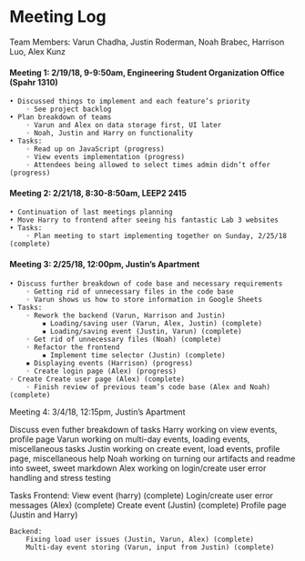 # Meeting Log
Team Members: Varun Chadha, Justin Roderman, Noah Brabec, Harrison Luo, Alex Kunz

#### Meeting 1: 2/19/18, 9-9:50am, Engineering Student Organization Office (Spahr 1310)

	• Discussed things to implement and each feature’s priority
        ◦ See project backlog
    • Plan breakdown of teams
        ◦ Varun and Alex on data storage first, UI later
        ◦ Noah, Justin and Harry on functionality
    • Tasks:
        ◦ Read up on JavaScript (progress)
        ◦ View events implementation (progress)
        ◦ Attendees being allowed to select times admin didn’t offer (progress)
#### Meeting 2: 2/21/18, 8:30-8:50am, LEEP2 2415
    • Continuation of last meetings planning
    • Move Harry to frontend after seeing his fantastic Lab 3 websites
    • Tasks:
        ◦ Plan meeting to start implementing together on Sunday, 2/25/18 (complete)
#### Meeting 3: 2/25/18, 12:00pm, Justin’s Apartment
    • Discuss further breakdown of code base and necessary requirements
        ◦ Getting rid of unnecessary files in the code base
        ◦ Varun shows us how to store information in Google Sheets
    • Tasks:
        ◦ Rework the backend (Varun, Harrison and Justin)
            ▪ Loading/saving user (Varun, Alex, Justin) (complete)
            ▪ Loading/saving event (Justin, Varun) (complete)
        ◦ Get rid of unnecessary files (Noah) (complete)
        ◦ Refactor the frontend 
            ▪ Implement time selector (Justin) (complete)
		▪ Displaying events (Harrison) (progress)
        ◦ Create login page (Alex) (progress)
	◦ Create Create user page (Alex) (complete)
        ◦ Finish review of previous team’s code base (Alex and Noah) (complete)

Meeting 4: 3/4/18, 12:15pm, Justin’s Apartment

Discuss even futher breakdown of tasks
	Harry working on view events, profile page
	Varun working on multi-day events, loading events, miscellaneous tasks
	Justin working on create event, load events, profile page, miscellaneous help
	Noah working on turning our artifacts and readme into sweet, sweet markdown
	Alex working on login/create user error handling and stress testing

Tasks
	Frontend:
		View event (harry) (complete)
		Login/create user error messages (Alex) (complete)
		Create event (Justin) (complete)
		Profile page (Justin and Harry)

	Backend:
		Fixing load user issues (Justin, Varun, Alex) (complete)
		Multi-day event storing (Varun, input from Justin) (complete)
